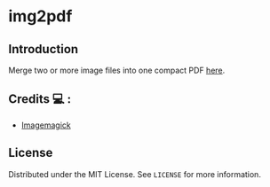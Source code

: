# img2pdf


## Introduction
Merge two or more image files into one compact PDF [here](https://img2pdf-crce.herokuapp.com/).

## Credits :computer: : 
  * [Imagemagick](https://imagemagick.org/index.php)
  
## License
Distributed under the MIT License. See `LICENSE` for more information.
